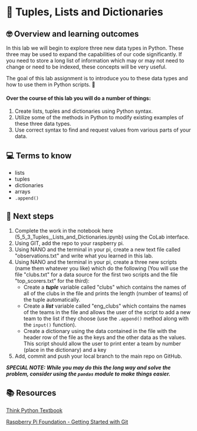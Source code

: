 # :robot: Tuples, Lists and Dictionaries

## 🤓 Overview and learning outcomes 

In this lab we will begin to explore three new data types in Python.  These three may be used to expand the capabilities of our code significantly. If you need to store a long list of information which may or may not need to change or need to be indexed, these concepts will be very useful.

The goal of this lab assignment is to introduce you to these data types and how to use them in Python scripts. 🚀

#### Over the course of this lab you will do a number of things:
1. Create lists, tuples and dictionaries using Python syntax.
2. Utilize some of the methods in Python to modify existing examples of these three data types.
3. Use correct syntax to find and request values from various parts of your data.

## 💻 Terms to know
- lists
- tuples
- dictionaries
- arrays
- `.append()`

## 📝 Next steps
1. Complete the work in the notebook here (5_5_3_Tuples,_Lists_and_Dictionaries.ipynb) using the CoLab interface.
2. Using GIT, add the repo to your raspberry pi.
3. Using NANO and the terminal in your pi, create a new text file called "observations.txt" and write what you learned in this lab.
4. Using NANO and the terminal in your pi, create a three new scripts (name them whatever you like) which do the following (You will use the file "clubs.txt" for a data source for the first two scripts and the file "top_scorers.txt" for the third):
    - Create a ***tuple*** variable called "clubs" which contains the names of all of the clubs in the file and prints the length (number of teams) of the tuple automatically.
    - Create a ***list*** variable called "eng_clubs" which contains the names of the teams in the file and allows the user of the script to add a new team to the list if they choose (use the `.append()` method along with the `input()` function).
    - Create a dictionary using the data contained in the file with the header row of the file as the keys and the other data as the values. This script should allow the user to print enter a team by number (place in the dictionary) and a key 
6. Add, commit and push your local branch to the main repo on GitHub.

***SPECIAL NOTE: While you may do this the long way and solve the problem, consider using the `pandas` module to make things easier.***

## 📚  Resources 
[Think Python Textbook](https://greenteapress.com/wp/think-python-2e/)

[Raspberry Pi Foundation - Getting Started with Git](https://projects.raspberrypi.org/en/projects/getting-started-with-git)

